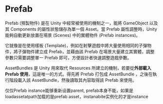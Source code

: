 # Prefab

Prefab \(預製物件\) 是在 Unity 中經常被使用的機制之一，能將 GameObject 以及其 Components 的屬性狀態儲存為單一個 Asset。當 Prefab 屬性調整時，Unity 能夠自動更新放置在場景 \(Scenes\) 中的實體物件 \(Prefab instances\)。

它就像是在使用樣板 \(Template\)，例如在射擊遊戲中將大量使用相同的子彈物件，將子彈物件建立成 Prefab，並藉由該 Prefab 在場景大量建立其實體，調整參數只需要調整單一 Prefab 即可，方便設計者快速調整遊戲參數。

 AssetBundles 是 Unity 用來取代 Resources 所建立的機制，若要從**外部載入 Prefab 使用**，這是唯一的方式。得先將 Prefab 打包成 AssetBundle ，之後在執行階段載入該 AssetBundle，然後讀取其內容取得該 Prefab 來使用。

仅仅Prefab instance能够重新设置parent, prefab本身不能，如果是loadassetatpath加载的是prefab asset，instanabite实例化的才是instance

